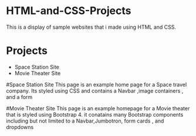 # HTML-and-CSS-Projects
This is a display of sample websites that i made using HTML and CSS.

# Projects
* Space Station Site
* Movie Theater Site

#Space Station Site
This page is an example home page for a Space travel company. Its styled using CSS and contains a Navbar ,image containers , and a form



#Movie Theater Site
This page is an example homepage for a Movie theater that is styled using Bootstrap 4. it conatains many Bootstrap components including but not limited to a Navbar,Jumbotron, form cards , and dropdowns

